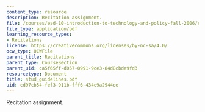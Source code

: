 ```yaml
---
content_type: resource
description: Recitation assignment.
file: /courses/esd-10-introduction-to-technology-and-policy-fall-2006/cd97cb54fef3911bfff6434c9a2944ce_stud_guidelines.pdf
file_type: application/pdf
learning_resource_types:
- Recitations
license: https://creativecommons.org/licenses/by-nc-sa/4.0/
ocw_type: OCWFile
parent_title: Recitations
parent_type: CourseSection
parent_uid: ca5f65ff-d057-0991-9ce3-84d8cbde9fd3
resourcetype: Document
title: stud_guidelines.pdf
uid: cd97cb54-fef3-911b-fff6-434c9a2944ce
---
```

Recitation assignment.